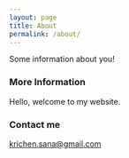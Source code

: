 ```yaml
---
layout: page
title: About
permalink: /about/
---
```


Some information about you!

### More Information

Hello, welcome to my website.

### Contact me

[krichen.sana@gmail.com](mailto:krichen.sana@gmail.com)